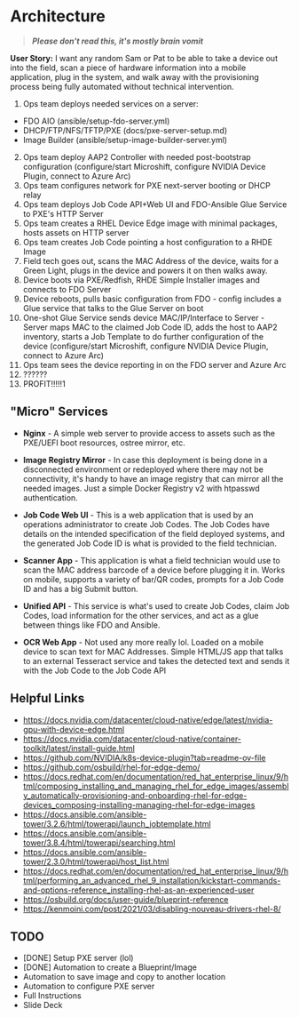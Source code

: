 # Architecture

> ***Please don't read this, it's mostly brain vomit***

**User Story:** I want any random Sam or Pat to be able to take a device out into the field, scan a piece of hardware information into a mobile application, plug in the system, and walk away with the provisioning process being fully automated without technical intervention.

1. Ops team deploys needed services on a server:
  - FDO AIO (ansible/setup-fdo-server.yml)
  - DHCP/FTP/NFS/TFTP/PXE (docs/pxe-server-setup.md)
  - Image Builder (ansible/setup-image-builder-server.yml)
2. Ops team deploy AAP2 Controller with needed post-bootstrap configuration (configure/start Microshift, configure NVIDIA Device Plugin, connect to Azure Arc)
3. Ops team configures network for PXE next-server booting or DHCP relay
4. Ops team deploys Job Code API+Web UI and FDO-Ansible Glue Service to PXE's HTTP Server
5. Ops team creates a RHEL Device Edge image with minimal packages, hosts assets on HTTP server
6. Ops team creates Job Code pointing a host configuration to a RHDE Image
7. Field tech goes out, scans the MAC Address of the device, waits for a Green Light, plugs in the device and powers it on then walks away.
8. Device boots via PXE/Redfish, RHDE Simple Installer images and connects to FDO Server
9. Device reboots, pulls basic configuration from FDO - config includes a Glue service that talks to the Glue Server on boot
10. One-shot Glue Service sends device MAC/IP/Interface to Server - Server maps MAC to the claimed Job Code ID, adds the host to AAP2 inventory, starts a Job Template to do further configuration of the device (configure/start Microshift, configure NVIDIA Device Plugin, connect to Azure Arc)
11. Ops team sees the device reporting in on the FDO server and Azure Arc
12. ??????
13. PROFIT!!!!!1

## "Micro" Services

- **Nginx** - A simple web server to provide access to assets such as the PXE/UEFI boot resources, ostree mirror, etc.
- **Image Registry Mirror** - In case this deployment is being done in a disconnected environment or redeployed where there may not be connectivity, it's handy to have an image registry that can mirror all the needed images.  Just a simple Docker Registry v2 with htpasswd authentication.
- **Job Code Web UI** - This is a web application that is used by an operations administrator to create Job Codes.  The Job Codes have details on the intended specification of the field deployed systems, and the generated Job Code ID is what is provided to the field technician.
- **Scanner App** - This application is what a field technician would use to scan the MAC address barcode of a device before plugging it in.  Works on mobile, supports a variety of bar/QR codes, prompts for a Job Code ID and has a big Submit button.
- **Unified API** - This service is what's used to create Job Codes, claim Job Codes, load information for the other services, and act as a glue between things like FDO and Ansible.

- **OCR Web App** - Not used any more really lol.  Loaded on a mobile device to scan text for MAC Addresses.  Simple HTML/JS app that talks to an external Tesseract service and takes the detected text and sends it with the Job Code to the Job Code API

## Helpful Links

- https://docs.nvidia.com/datacenter/cloud-native/edge/latest/nvidia-gpu-with-device-edge.html
- https://docs.nvidia.com/datacenter/cloud-native/container-toolkit/latest/install-guide.html
- https://github.com/NVIDIA/k8s-device-plugin?tab=readme-ov-file
- https://github.com/osbuild/rhel-for-edge-demo/
- https://docs.redhat.com/en/documentation/red_hat_enterprise_linux/9/html/composing_installing_and_managing_rhel_for_edge_images/assembly_automatically-provisioning-and-onboarding-rhel-for-edge-devices_composing-installing-managing-rhel-for-edge-images
- https://docs.ansible.com/ansible-tower/3.2.6/html/towerapi/launch_jobtemplate.html
- https://docs.ansible.com/ansible-tower/3.8.4/html/towerapi/searching.html
- https://docs.ansible.com/ansible-tower/2.3.0/html/towerapi/host_list.html
- https://docs.redhat.com/en/documentation/red_hat_enterprise_linux/9/html/performing_an_advanced_rhel_9_installation/kickstart-commands-and-options-reference_installing-rhel-as-an-experienced-user
- https://osbuild.org/docs/user-guide/blueprint-reference
- https://kenmoini.com/post/2021/03/disabling-nouveau-drivers-rhel-8/

## TODO

- [DONE] Setup PXE server (lol)
- [DONE] Automation to create a Blueprint/Image
- Automation to save image and copy to another location
- Automation to configure PXE server
- Full Instructions
- Slide Deck
